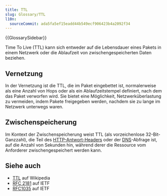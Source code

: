 ```yaml
---
title: TTL
slug: Glossary/TTL
l10n:
  sourceCommit: ada5fa5ef15eadd44b549ecf906423b4a2092f34
---
```


{{GlossarySidebar}}

Time To Live (TTL) kann sich entweder auf die Lebensdauer eines Pakets in einem Netzwerk oder die Ablaufzeit von zwischengespeicherten Daten beziehen.

## Vernetzung

In der Vernetzung ist die TTL, die im Paket eingebettet ist, normalerweise als eine Anzahl von Hops oder als ein Ablaufzeitstempel definiert, nach dem das Paket verworfen wird. Sie bietet eine Möglichkeit, Netzwerküberlastung zu vermeiden, indem Pakete freigegeben werden, nachdem sie zu lange im Netzwerk unterwegs waren.

## Zwischenspeicherung

Im Kontext der Zwischenspeicherung weist TTL (als vorzeichenlose 32-Bit-Ganzzahl), die Teil des [HTTP-Antwort-Headers](/de/docs/Glossary/Response_header) oder der [DNS](/de/docs/Glossary/DNS)-Abfrage ist, auf die Anzahl von Sekunden hin, während derer die Ressource vom Anforderer zwischengespeichert werden kann.

## Siehe auch

- [TTL](https://en.wikipedia.org/wiki/Time_to_live) auf Wikipedia
- [RFC 2181](https://datatracker.ietf.org/doc/html/rfc2181#section-8) auf IETF
- [RFC1035](https://datatracker.ietf.org/doc/html/rfc1035) auf IETF
